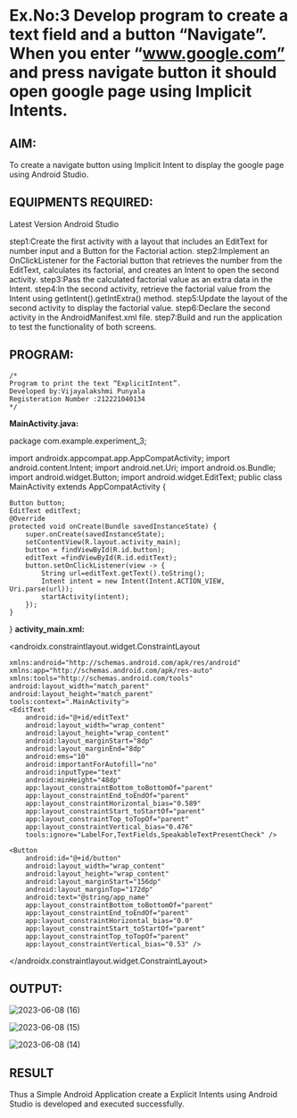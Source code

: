 # Ex.No:3 Develop program to create a text field and a button “Navigate”. When you enter “www.google.com” and press navigate button it should open google page using Implicit Intents.


## AIM:

To create a navigate button using Implicit Intent to display the google page using Android Studio.

## EQUIPMENTS REQUIRED:

Latest Version Android Studio

step1:Create the first activity with a layout that includes an EditText for number input and a
Button for the Factorial action.
step2:Implement an OnClickListener for the Factorial button that retrieves the number from
the EditText, calculates its factorial, and creates an Intent to open the second activity.
step3:Pass the calculated factorial value as an extra data in the Intent.
step4:In the second activity, retrieve the factorial value from the Intent using
getIntent().getIntExtra() method.
step5:Update the layout of the second activity to display the factorial value.
step6:Declare the second activity in the AndroidManifest.xml file.
step7:Build and run the application to test the functionality of both screens.


## PROGRAM:
```
/*
Program to print the text “ExplicitIntent”.
Developed by:Vijayalakshmi Punyala
Registeration Number :212221040134
*/
```
**MainActivity.java:**

package com.example.experiment_3;

import androidx.appcompat.app.AppCompatActivity;
import android.content.Intent;
import android.net.Uri;
import android.os.Bundle;
import android.widget.Button;
import android.widget.EditText;
public class MainActivity extends AppCompatActivity 
{

    Button button;
    EditText editText;
    @Override
    protected void onCreate(Bundle savedInstanceState) {
        super.onCreate(savedInstanceState);
        setContentView(R.layout.activity_main);
        button = findViewById(R.id.button);
        editText =findViewById(R.id.editText);
        button.setOnClickListener(view -> {
            String url=editText.getText().toString();
            Intent intent = new Intent(Intent.ACTION_VIEW, Uri.parse(url));
            startActivity(intent);
        });
    }
}
**activity_main.xml:**

<?xml version="1.0" encoding="utf-8"?>

<androidx.constraintlayout.widget.ConstraintLayout

    xmlns:android="http://schemas.android.com/apk/res/android"
    xmlns:app="http://schemas.android.com/apk/res-auto"
    xmlns:tools="http://schemas.android.com/tools"
    android:layout_width="match_parent"
    android:layout_height="match_parent"
    tools:context=".MainActivity">
    <EditText
        android:id="@+id/editText"
        android:layout_width="wrap_content"
        android:layout_height="wrap_content"
        android:layout_marginStart="8dp"
        android:layout_marginEnd="8dp"
        android:ems="10"
        android:importantForAutofill="no"
        android:inputType="text"
        android:minHeight="48dp"
        app:layout_constraintBottom_toBottomOf="parent"
        app:layout_constraintEnd_toEndOf="parent"
        app:layout_constraintHorizontal_bias="0.589"
        app:layout_constraintStart_toStartOf="parent"
        app:layout_constraintTop_toTopOf="parent"
        app:layout_constraintVertical_bias="0.476"
        tools:ignore="LabelFor,TextFields,SpeakableTextPresentCheck" />

    <Button
        android:id="@+id/button"
        android:layout_width="wrap_content"
        android:layout_height="wrap_content"
        android:layout_marginStart="156dp"
        android:layout_marginTop="172dp"
        android:text="@string/app_name"
        app:layout_constraintBottom_toBottomOf="parent"
        app:layout_constraintEnd_toEndOf="parent"
        app:layout_constraintHorizontal_bias="0.0"
        app:layout_constraintStart_toStartOf="parent"
        app:layout_constraintTop_toTopOf="parent"
        app:layout_constraintVertical_bias="0.53" />
        
</androidx.constraintlayout.widget.ConstraintLayout>

## OUTPUT:

![2023-06-08 (16)](https://github.com/Vijayalakshmi230/Mobile-Application-Development/assets/127175503/3b5aee89-d8df-4b30-a514-44b5b7c27f60)


![2023-06-08 (15)](https://github.com/Vijayalakshmi230/Mobile-Application-Development/assets/127175503/6a4602c0-1008-4c9e-9a8b-b90bbbc13762)


![2023-06-08 (14)](https://github.com/Vijayalakshmi230/Mobile-Application-Development/assets/127175503/3cd2b029-9efa-4b44-868a-e31be71298f9)


## RESULT
Thus a Simple Android Application create a Explicit Intents using Android Studio is developed and executed successfully.
